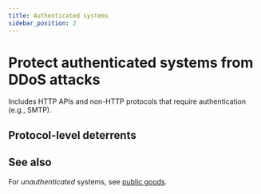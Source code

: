 ```yaml
---
title: Authenticated systems
sidebar_position: 2
---
```


# Protect authenticated systems from DDoS attacks

Includes HTTP APIs and non-HTTP protocols that require authentication (e.g., SMTP).

## Protocol-level deterrents

## See also

For _unauthenticated_ systems, see [public goods](./public-goods.md).
